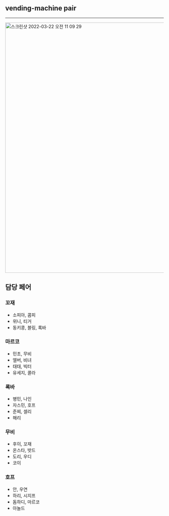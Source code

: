 ## vending-machine pair
---

<img width="794" alt="스크린샷 2022-03-22 오전 11 09 29" src="https://user-images.githubusercontent.com/68001045/160872388-85750929-8a4a-4fcc-87d1-49e2bba8e216.png">

## 담당 페어

### 꼬재
- 소피아, 콤피
- 위니, 티거
- 동키콩, 블링, 록바

### 마르코
- 민초, 무비
- 엘버, 비녀
- 태태, 빅터
- 유세지, 콜라

### 록바
- 병민, 나인
- 자스민, 호프
- 준찌, 셀리
- 해리

### 무비
- 후이, 꼬재
- 온스타, 밧드
- 도리, 우디
- 코이

### 호프
- 안, 우연
- 하리, 시지프
- 돔하디, 마르코
- 아놀드
